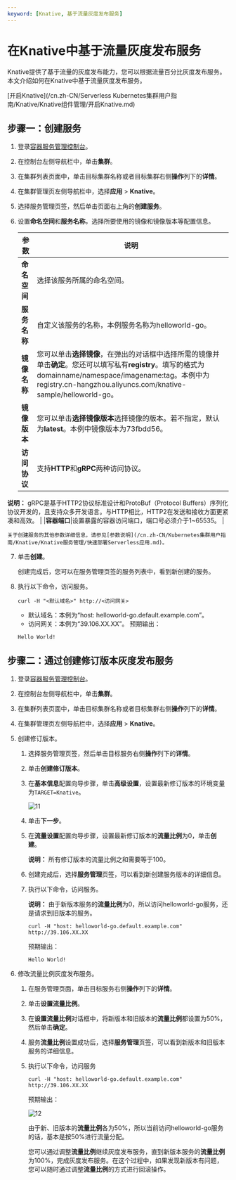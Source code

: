 ```yaml
---
keyword: [Knative, 基于流量灰度发布服务]
---
```


# 在Knative中基于流量灰度发布服务

Knative提供了基于流量的灰度发布能力，您可以根据流量百分比灰度发布服务。本文介绍如何在Knative中基于流量灰度发布服务。

[开启Knative](/cn.zh-CN/Serverless Kubernetes集群用户指南/Knative/Knative组件管理/开启Knative.md)

## 步骤一：创建服务

1.  登录[容器服务管理控制台](https://cs.console.aliyun.com)。

2.  在控制台左侧导航栏中，单击**集群**。

3.  在集群列表页面中，单击目标集群名称或者目标集群右侧**操作**列下的**详情**。

4.  在集群管理页左侧导航栏中，选择**应用** \> **Knative**。

5.  选择服务管理页签，然后单击页面右上角的**创建服务**。

6.  设置**命名空间**和**服务名称**，选择所要使用的镜像和镜像版本等配置信息。

    |参数|说明|
    |--|--|
    |**命名空间**|选择该服务所属的命名空间。|
    |**服务名称**|自定义该服务的名称，本例服务名称为helloworld-go。|
    |**镜像名称**|您可以单击**选择镜像**，在弹出的对话框中选择所需的镜像并单击**确定**。您还可以填写私有**registry**。填写的格式为domainname/namespace/imagename:tag。本例中为registry.cn-hangzhou.aliyuncs.com/knative-sample/helloworld-go。|
    |**镜像版本**|您可以单击**选择镜像版本**选择镜像的版本。若不指定，默认为**latest**。本例中镜像版本为73fbdd56。|
    |**访问协议**|支持**HTTP**和**gRPC**两种访问协议。

**说明：** gRPC是基于HTTP2协议标准设计和ProtoBuf（Protocol Buffers）序列化协议开发的，且支持众多开发语言。与HTTP相比，HTTP2在发送和接收方面更紧凑和高效。 |
    |**容器端口**|设置暴露的容器访问端口，端口号必须介于1~65535。 |

    关于创建服务的其他参数详细信息，请参见[参数说明](/cn.zh-CN/Kubernetes集群用户指南/Knative/Knative服务管理/快速部署Serverless应用.md)。

7.  单击**创建**。

    创建完成后，您可以在服务管理页签的服务列表中，看到新创建的服务。

8.  执行以下命令，访问服务。

    ```
    curl -H "<默认域名>" http://<访问网关>
    ```

    -   默认域名：本例为“host: helloworld-go.default.example.com”。
    -   访问网关：本例为“39.106.XX.XX”。
    预期输出：

    ```
    Hello World!
    ```


## 步骤二：通过创建修订版本灰度发布服务

1.  登录[容器服务管理控制台](https://cs.console.aliyun.com)。

2.  在控制台左侧导航栏中，单击**集群**。

3.  在集群列表页面中，单击目标集群名称或者目标集群右侧**操作**列下的**详情**。

4.  在集群管理页左侧导航栏中，选择**应用** \> **Knative**。

5.  创建修订版本。

    1.  选择服务管理页签，然后单击目标服务右侧**操作**列下的**详情**。

    2.  单击**创建修订版本**。

    3.  在**基本信息**配置向导步骤，单击**高级设置**，设置最新修订版本的环境变量为`TARGET=Knative`。

        ![11](https://static-aliyun-doc.oss-accelerate.aliyuncs.com/assets/img/zh-CN/0356527161/p252004.png)

    4.  单击**下一步**。

    5.  在**流量设置**配置向导步骤，设置最新修订版本的**流量比例**为0，单击**创建**。

        **说明：** 所有修订版本的流量比例之和需要等于100。

    6.  创建完成后，选择**服务管理**页签，可以看到新创建服务版本的详细信息。

    7.  执行以下命令，访问服务。

        **说明：** 由于新版本服务的**流量比例**为0，所以访问helloworld-go服务，还是请求到旧版本的服务。

        ```
        curl -H "host: helloworld-go.default.example.com" http://39.106.XX.XX
        ```

        预期输出：

        ```
        Hello World!
        ```

6.  修改流量比例灰度发布服务。

    1.  在服务管理页面，单击目标服务右侧**操作**列下的**详情**。

    2.  单击**设置流量比例**。

    3.  在**设置流量比例**对话框中，将新版本和旧版本的**流量比例**都设置为50%，然后单击**确定**。

    4.  服务**流量比例**设置成功后，选择**服务管理**页签，可以看到新版本和旧版本服务的详细信息。

    5.  执行以下命令，访问服务

        ```
        curl -H "host: helloworld-go.default.example.com" http://39.106.XX.XX
        ```

        预期输出：

        ![12](https://static-aliyun-doc.oss-accelerate.aliyuncs.com/assets/img/zh-CN/0356527161/p252029.png)

        由于新、旧版本的**流量比例**各为50%，所以当前访问helloworld-go服务的话，基本是按50%进行流量分配。

        您可以通过调整**流量比例**继续灰度发布服务，直到新版本服务的**流量比例**为100%，完成灰度发布服务。在这个过程中，如果发现新版本有问题，您可以随时通过调整**流量比例**的方式进行回滚操作。



